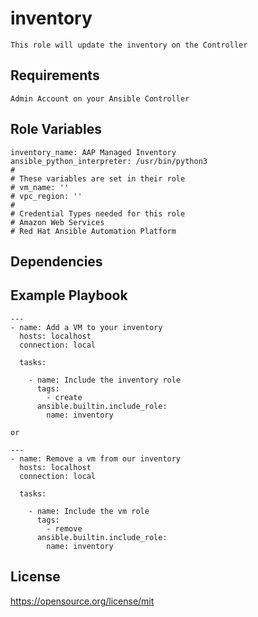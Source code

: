 inventory
=========
```
This role will update the inventory on the Controller
```
Requirements
------------
```
Admin Account on your Ansible Controller
```
Role Variables
--------------
```
inventory_name: AAP Managed Inventory
ansible_python_interpreter: /usr/bin/python3
#
# These variables are set in their role
# vm_name: ''
# vpc_region: ''
#
# Credential Types needed for this role
# Amazon Web Services
# Red Hat Ansible Automation Platform
```
Dependencies
------------

Example Playbook
----------------
```
---
- name: Add a VM to your inventory
  hosts: localhost
  connection: local

  tasks:

    - name: Include the inventory role
      tags:
        - create
      ansible.builtin.include_role:
        name: inventory

or

---
- name: Remove a vm from our inventory
  hosts: localhost
  connection: local

  tasks:

    - name: Include the vm role
      tags:
        - remove
      ansible.builtin.include_role:
        name: inventory
```
License
-------

https://opensource.org/license/mit